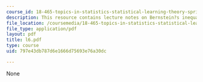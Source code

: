 ```yaml
---
course_id: 18-465-topics-in-statistics-statistical-learning-theory-spring-2007
description: This resource contains lecture notes on Bernstein?s inequality.
file_location: /coursemedia/18-465-topics-in-statistics-statistical-learning-theory-spring-2007/797e43db787d6e1666d75693e76a30dc_l6.pdf
file_type: application/pdf
layout: pdf
title: l6.pdf
type: course
uid: 797e43db787d6e1666d75693e76a30dc

---
```

None